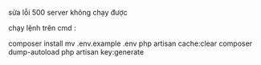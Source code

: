 sửa lỗi  500 server không chạy được 

chạy lệnh trên cmd :


composer install 
mv .env.example .env 
php artisan cache:clear 
composer dump-autoload 
php artisan key:generate
